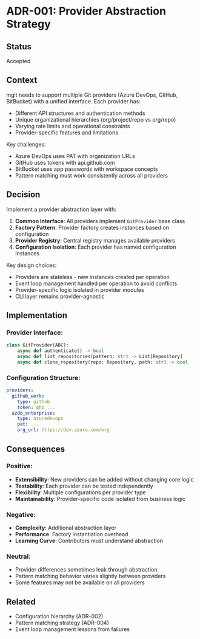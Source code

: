 # ADR-001: Provider Abstraction Strategy

## Status
Accepted

## Context

mgit needs to support multiple Git providers (Azure DevOps, GitHub, BitBucket) with a unified interface. Each provider has:
- Different API structures and authentication methods
- Unique organizational hierarchies (org/project/repo vs org/repo)
- Varying rate limits and operational constraints
- Provider-specific features and limitations

Key challenges:
- Azure DevOps uses PAT with organization URLs
- GitHub uses tokens with api.github.com
- BitBucket uses app passwords with workspace concepts
- Pattern matching must work consistently across all providers

## Decision

Implement a provider abstraction layer with:

1. **Common Interface**: All providers implement `GitProvider` base class
2. **Factory Pattern**: Provider factory creates instances based on configuration
3. **Provider Registry**: Central registry manages available providers
4. **Configuration Isolation**: Each provider has named configuration instances

Key design choices:
- Providers are stateless - new instances created per operation
- Event loop management handled per operation to avoid conflicts
- Provider-specific logic isolated in provider modules
- CLI layer remains provider-agnostic

## Implementation

### Provider Interface:
```python
class GitProvider(ABC):
    async def authenticate() -> bool
    async def list_repositories(pattern: str) -> List[Repository]
    async def clone_repository(repo: Repository, path: str) -> bool
```

### Configuration Structure:
```yaml
providers:
  github_work:
    type: github
    token: ghp_...
  azdo_enterprise:
    type: azuredevops
    pat: ...
    org_url: https://dev.azure.com/org
```

## Consequences

### Positive:
- **Extensibility**: New providers can be added without changing core logic
- **Testability**: Each provider can be tested independently
- **Flexibility**: Multiple configurations per provider type
- **Maintainability**: Provider-specific code isolated from business logic

### Negative:
- **Complexity**: Additional abstraction layer
- **Performance**: Factory instantiation overhead
- **Learning Curve**: Contributors must understand abstraction

### Neutral:
- Provider differences sometimes leak through abstraction
- Pattern matching behavior varies slightly between providers
- Some features may not be available on all providers

## Related

- Configuration hierarchy (ADR-002)
- Pattern matching strategy (ADR-004)
- Event loop management lessons from failures